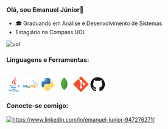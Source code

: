 ### Olá, sou Emanuel Júnior👋

- 🎓 Graduando em Análise e Desenvolvimento de Sistemas
- Estagiário na Compass UOL
<img src="https://yt3.googleusercontent.com/UcWWRt13vLaVB2ZYCMtduhHsBYssAvmMkIPI6p-tnKZ8shQ2O11AEoOkCV-P6mOdiQHRde5MNSc=s176-c-k-c0x00ffffff-no-rj" alt="uol" width="23" height="23"/>

<h3 align="left">Linguagens e Ferramentas:</h3>
<div style="display: inline-block width="100%><br>
  <img src="https://raw.githubusercontent.com/devicons/devicon/master/icons/java/java-original.svg" alt="java" width="40" height="40"/>
  <img src="https://raw.githubusercontent.com/devicons/devicon/master/icons/mysql/mysql-original-wordmark.svg" alt="mysql" width="40" height="40"/>
  <img src="https://raw.githubusercontent.com/devicons/devicon/master/icons/python/python-original.svg" alt="python" width="40" height="40"/>
  <img src="https://raw.githubusercontent.com/devicons/devicon/master/icons/mongodb/mongodb-original.svg" alt="mongodb" width="40" height="40"/>
  <img src="https://raw.githubusercontent.com/devicons/devicon/master/icons/git/git-original.svg" alt="git" width="40" height="40"/>
  <img src="https://raw.githubusercontent.com/devicons/devicon/master/icons/github/github-original.svg" alt="github" width="40" height="40"/>
</div>

<h3 align="left">Conecte-se comigo:</h3>
<div align="left">
  <a href="https://www.linkedin.com/in/emanuel-junior-947276271/" target="blank">
  <img align="center" src="https://img.shields.io/badge/LinkedIn-0077B5?style=for-the-badge&logo=linkedin&logoColor=white"       alt="https://www.linkedin.com/in/emanuel-junior-947276271/"/></a>
</div>
